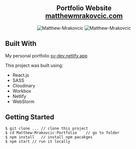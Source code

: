 <h2 align="center">
  Portfolio Website<br/>
  <a href="website_url_here" target="_blank">matthewmrakovcic.com</a>
</h2>

<div align="center">
  <img alt="Matthew-Mrakovcic" src="https://res.cloudinary.com/dx6tl6aa2/image/upload/v1630345819/portfolio/promo/React-portfolio-github-readme-v2_scxxgs.png" />

 <img alt="Matthew-Mrakovcic" src="LinkedIn Profile Pic.webp" />

</div>

## Built With

My personal portfolio <a href="https://sv-dev.netlify.app/" target="_blank">sv-dev.netlify.app</a> <br/>

This project was built using:
- React.js
- SASS
- Cloudinary
- Workbox
- Netlify
- WebStorm

## Getting Started

```terminal
$ git clone ... // clone this project
$ cd Matthew-Mrakovcic-Portfolio    // go to folder
$ npm install   // install npm pacakges
$ npm start // run it locally
```
